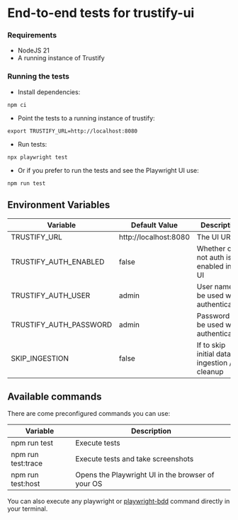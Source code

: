 # End-to-end tests for trustify-ui

### Requirements

- NodeJS 21
- A running instance of Trustify

### Running the tests

- Install dependencies:

```shell
npm ci
```

- Point the tests to a running instance of trustify:

```shell
export TRUSTIFY_URL=http://localhost:8080
```

- Run tests:

```shell
npx playwright test
```

- Or if you prefer to run the tests and see the Playwright UI use:

```shell
npm run test
```

## Environment Variables

| Variable               | Default Value         | Description                                 |
| ---------------------- | --------------------- | ------------------------------------------- |
| TRUSTIFY_URL           | http://localhost:8080 | The UI URL                                  |
| TRUSTIFY_AUTH_ENABLED  | false                 | Whether or not auth is enabled in the UI    |
| TRUSTIFY_AUTH_USER     | admin                 | User name to be used when authenticating    |
| TRUSTIFY_AUTH_PASSWORD | admin                 | Password to be used when authenticating     |
| SKIP_INGESTION         | false                 | If to skip initial data ingestion / cleanup |

## Available commands

There are come preconfigured commands you can use:

| Variable           | Description                                       |
| ------------------ | ------------------------------------------------- |
| npm run test       | Execute tests                                     |
| npm run test:trace | Execute tests and take screenshots                |
| npm run test:host  | Opens the Playwright UI in the browser of your OS |

You can also execute any playwright or [playwright-bdd](https://vitalets.github.io/playwright-bdd) command directly in your terminal.
